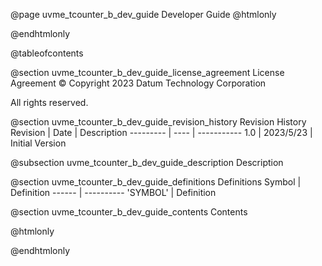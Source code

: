 @page uvme_tcounter_b_dev_guide Developer Guide
@htmlonly
<div class="autonumbering">
@endhtmlonly


@tableofcontents


@section uvme_tcounter_b_dev_guide_license_agreement License Agreement
© Copyright 2023 Datum Technology Corporation

All rights reserved.


@section uvme_tcounter_b_dev_guide_revision_history Revision History
Revision  | Date | Description
--------- | ---- | -----------
1.0 | 2023/5/23 | Initial Version

@subsection uvme_tcounter_b_dev_guide_description Description


@section uvme_tcounter_b_dev_guide_definitions Definitions
Symbol | Definition
------ | ----------
 'SYMBOL' | Definition


@section uvme_tcounter_b_dev_guide_contents Contents


@htmlonly
</div>
@endhtmlonly